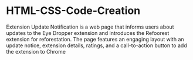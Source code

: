 # HTML-CSS-Code-Creation
Extension Update Notification is a web page that informs users about updates to the Eye Dropper extension and introduces the Refoorest extension for reforestation. The page features an engaging layout with an update notice, extension details, ratings, and a call-to-action button to add the extension to Chrome
